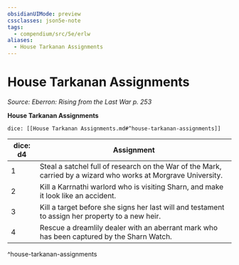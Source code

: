 ```yaml
---
obsidianUIMode: preview
cssclasses: json5e-note
tags:
  - compendium/src/5e/erlw
aliases:
  - House Tarkanan Assignments
---
```

# House Tarkanan Assignments
*Source: Eberron: Rising from the Last War p. 253* 

**House Tarkanan Assignments**

`dice: [[House Tarkanan Assignments.md#^house-tarkanan-assignments]]`

| dice: d4 | Assignment |
|----------|------------|
| 1 | Steal a satchel full of research on the War of the Mark, carried by a wizard who works at Morgrave University. |
| 2 | Kill a Karrnathi warlord who is visiting Sharn, and make it look like an accident. |
| 3 | Kill a target before she signs her last will and testament to assign her property to a new heir. |
| 4 | Rescue a dreamlily dealer with an aberrant mark who has been captured by the Sharn Watch. |
^house-tarkanan-assignments
